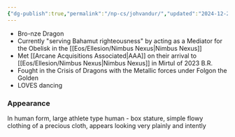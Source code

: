 ```yaml
---
{"dg-publish":true,"permalink":"/np-cs/johvandur/","updated":"2024-12-23T10:56:45.776-05:00"}
---
```


- Bro-nze Dragon
- Currently "serving Bahamut righteousness" by acting as a Mediator for the Obelisk in the [[Eos/Ellesion/Nimbus Nexus\|Nimbus Nexus]]
- Met [[Arcane Acquisitions Associated\|AAA]] on their arrival to [[Eos/Ellesion/Nimbus Nexus\|Nimbus Nexus]] in Mirtul of 2023 B.R.
- Fought in the Crisis of Dragons with the Metallic forces under Folgon the Golden
- LOVES dancing

### Appearance
In human form, large athlete type human - box stature, simple flowy clothing of a precious cloth, appears looking very plainly and intently